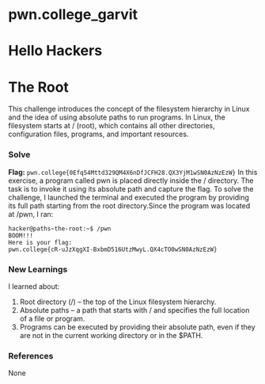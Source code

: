 # pwn.college_garvit
# Hello Hackers

# The Root
This challenge introduces the concept of the filesystem hierarchy in Linux and the idea of using absolute paths to run programs. In Linux, the filesystem starts at / (root), which contains all other directories, configuration files, programs, and important resources.

### Solve
**Flag:** `pwn.college{0Efq54Mttd329QM4X6nDfJCFH28.QX3YjM1wSN0AzNzEzW}`
In this exercise, a program called pwn is placed directly inside the / directory. The task is to invoke it using its absolute path and capture the flag.
To solve the challenge, I launched the terminal and executed the program by providing its full path starting from the root directory.Since the program was located at /pwn, I ran:
```
hacker@paths~the-root:~$ /pwn
BOOM!!!
Here is your flag:
pwn.college{cR-uJzXqgXI-BxbmD516UtzMwyL.QX4cTO0wSN0AzNzEzW}
```
    
### New Learnings
I learned about:

1. Root directory (/) – the top of the Linux filesystem hierarchy.
2. Absolute paths – a path that starts with / and specifies the full location of a file or program.
3. Programs can be executed by providing their absolute path, even if they are not in the current working directory or in the $PATH.

### References 
None
